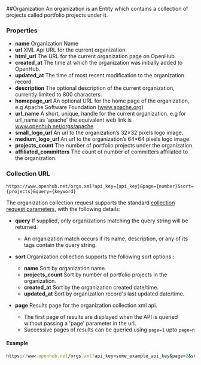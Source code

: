 ##Organization
An organization is an Entity which contains a collection of projects called portfolio projects under it.


### Properties
+ __name__ Organization Name
+ __url__  XML Api URL for the current organization.
+ __html_url__ The URL for the current organization page on OpenHub.
+ __created_at__ The time at which the organization was initially added to OpenHub.
+ __updated_at__ The time of most recent modification to the organization record.
+ __description__ The optional description of the current organization, currently limited to 800 characters.
+ __homepage_url__ An optional URL for the home page of the organization, e.g Apache Software Foundation (www.apache.org)
+ __url_name__ A short, unique, handle for the current organization. e.g for url_name as 'apache' the equivalent web link is www.openhub.net/orgs/apache 
+ __small_logo_url__ An url to the organization’s 32×32 pixels logo image.
+ __medium_logo_url__ An url to the organization’s 64×64 pixels logo image.
+ __projects_count__ The number of portfolio projects under the organization.
+ __affiliated_committers__ The count of number of committers affiliated to the organization.


### Collection URL
```shell
https://www.openhub.net/orgs.xml?api_key={api_key}&page={number}&sort={projects}&query={keyword}
```

The organization collection request supports the standard [collection request parameters](/README.md#collection-requests), with the following details:

+ __query__ If supplied, only organizations matching the query string will be returned.

  - An organization match occurs if its name, description, or any of its tags contain the query string.

+ __sort__ Organization collection supports the following sort options :

  - __name__ Sort by organization name.
  - __projects_count__ Sort by number of portfolio projects in the organization.
  - __created_at__ Sort by the organization created date/time.
  - __updated_at__ Sort by organization record's last updated date/time.

+ __page__ Results page for the organization collection xml api.

  - The first page of results are displayed when the API is queried without passing a 'page' parameter in the url.
  - Successive pages of results can be queried using ```page=1``` upto ```page=n```

#### Example

```ruby
https://www.openhub.net/orgs.xml?api_key=some_example_api_key&page=2&sort=projects_count&query=java
```
